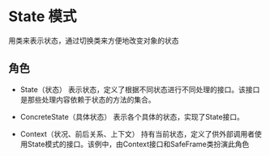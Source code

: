 # State 模式
用类来表示状态，通过切换类来方便地改变对象的状态

## 角色
- State（状态）
    表示状态，定义了根据不同状态进行不同处理的接口。该接口是那些处理内容依赖于状态的方法的集合。
    
- ConcreteState（具体状态）
    表示各个具体的状态，实现了State接口。
    
- Context（状况、前后关系、上下文）
    持有当前状态，定义了供外部调用者使用State模式的接口。该例中，由Context接口和SafeFrame类扮演此角色